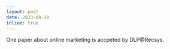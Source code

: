 ```yaml
---
layout: post
date: 2023-08-28
inline: true
---
```


One paper about online marketing is accpeted by DLP@Recsys.